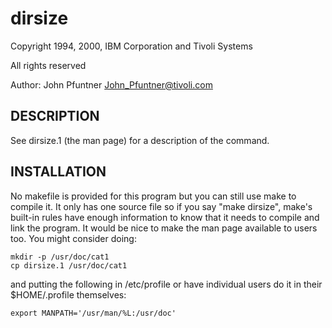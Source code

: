 # dirsize

Copyright 1994, 2000, IBM Corporation and Tivoli Systems

All rights reserved

Author: John Pfuntner <John_Pfuntner@tivoli.com>

## DESCRIPTION

  See dirsize.1 (the man page) for a description of the command.

## INSTALLATION

No makefile is provided for this program but you can still use make to compile it.  It only has one source file so if you say "make dirsize", make's built-in rules have enough information to know that it needs to compile and link the program.  It would be nice to make the man page available to users too.  You might consider doing:  

    mkdir -p /usr/doc/cat1
    cp dirsize.1 /usr/doc/cat1
  
and putting the following in /etc/profile or have individual users do it in their $HOME/.profile themselves:
  
    export MANPATH='/usr/man/%L:/usr/doc'
